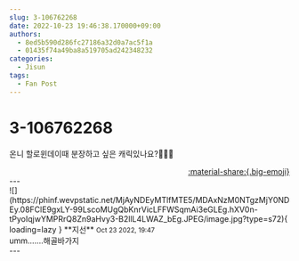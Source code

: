 ```yaml
---
slug: 3-106762268
date: 2022-10-23 19:46:38.170000+09:00
authors:
  - 8ed5b590d286fc27186a32d0a7ac5f1a
  - 01435f74a49ba8a519705ad242348232
categories:
  - Jisun
tags:
  - Fan Post
---
```


# 3-106762268

<div class="post-container" markdown="1">
<div class="content-container md-sidebar__scrollwrap" markdown="1">

온니 할로윈데이때 분장하고 싶은 캐릭있나요?👻🎃🍭

</div>
</div>

<div style="text-align: right;" markdown="1">
<a href="https://weverse.io/fromis9/fanpost/3-106762268" style="text-align: right;">:material-share:{.big-emoji}</a>
</div>
---

<div class="comments-container md-sidebar__scrollwrap" markdown="1">
<div class="comment" markdown="1">
<div class='id-container' markdown="1">
![](https://phinf.wevpstatic.net/MjAyNDEyMTlfMTE5/MDAxNzM0NTgzMjY0NDEy.08FClE9gxLY-99LscoMUgQbKnrVicLFFWSqmAi3eGLEg.hXV0n-tPyoIqjwYMPRrQ8Zn9aHvy3-B2llL4LWAZ_bEg.JPEG/image.jpg?type=s72){ loading=lazy }
**<span class="artist">지선</span>** <small>Oct 23 2022, 19:47</small><br>
</div>
<div class='comment-body' markdown="1">
umm.......해골바가지
</div>
</div>
</div>
---
